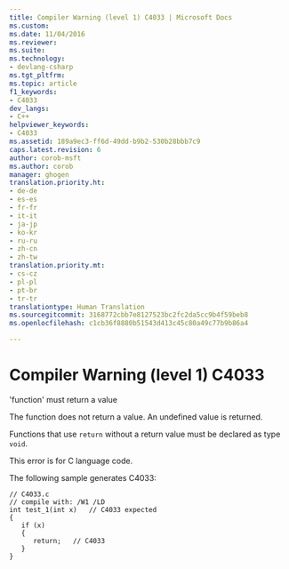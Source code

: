 ```yaml
---
title: Compiler Warning (level 1) C4033 | Microsoft Docs
ms.custom: 
ms.date: 11/04/2016
ms.reviewer: 
ms.suite: 
ms.technology:
- devlang-csharp
ms.tgt_pltfrm: 
ms.topic: article
f1_keywords:
- C4033
dev_langs:
- C++
helpviewer_keywords:
- C4033
ms.assetid: 189a9ec3-ff6d-49dd-b9b2-530b28bbb7c9
caps.latest.revision: 6
author: corob-msft
ms.author: corob
manager: ghogen
translation.priority.ht:
- de-de
- es-es
- fr-fr
- it-it
- ja-jp
- ko-kr
- ru-ru
- zh-cn
- zh-tw
translation.priority.mt:
- cs-cz
- pl-pl
- pt-br
- tr-tr
translationtype: Human Translation
ms.sourcegitcommit: 3168772cbb7e8127523bc2fc2da5cc9b4f59beb8
ms.openlocfilehash: c1cb36f8880b51543d413c45c80a49c77b9b86a4

---
```

# Compiler Warning (level 1) C4033
'function' must return a value  
  
 The function does not return a value. An undefined value is returned.  
  
 Functions that use `return` without a return value must be declared as type `void`.  
  
 This error is for C language code.  
  
 The following sample generates C4033:  
  
```  
// C4033.c  
// compile with: /W1 /LD  
int test_1(int x)   // C4033 expected  
{  
   if (x)  
   {  
      return;   // C4033  
   }  
}  
```


<!--HONumber=Jan17_HO2-->


